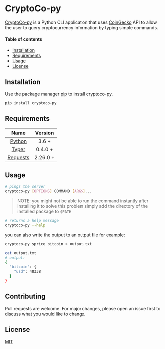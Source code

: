 

# CryptoCo-py

[CryptoCo-py](https://github.com/Edmain1/CryptoCo-py) is a Python CLI application that uses [CoinGecko](https://www.coingecko.com/en/api) API to allow the user to query cryptocurrency information
by typing simple commands.

#### Table of contents
- [Installation](#installation)
- [Requirements](#requirements)
- [Usage](#usage)
- [License](#license)

## Installation

Use the package manager [pip](https://pip.pypa.io/en/stable/) to install cryptoco-py.

```bash
pip install cryptoco-py
```
## Requirements
| Name      | Version |
| :-----------: | :-----------: |
| [Python](https://www.python.org/)      | 3.6 +       |
| [Typer](https://typer.tiangolo.com/)   | 0.4.0 +        |
| [Requests](https://docs.python-requests.org/en/latest/) | 2.26.0 +        |


## Usage

```bash
# pings the server
cryptoco-py [OPTIONS] COMMAND [ARGS]...
```

>NOTE: you might not be able to run the command instantly after installing it
>to solve this problem simply add the directory of the installed package to ```$PATH```

```bash
# returns a help message
cryptoco-py --help
```
you can also write the output to an output file for example:
```bash
cryptoco-py sprice bitcoin > output.txt

cat output.txt
# output:
{
  "bitcoin": {
    "usd": 48338
  }
}

```

## Contributing
Pull requests are welcome. For major changes, please open an issue first to discuss what you would like to change.

## License
[MIT](https://choosealicense.com/licenses/mit/)
